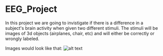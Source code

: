 # EEG_Project
In this project we are going to invistigate if there is a difference in a subject's brain activity when given two different stimuli. 
The stimuli will be images of 3d objects (airplanes, chair, etc) and will either be correctly or wrongly labeled.

Images would look like that:
![alt text](https://raw.githubusercontent.com/apospraf/EEG_Project/blob/master/test/airplane_0627_012.png.png)
